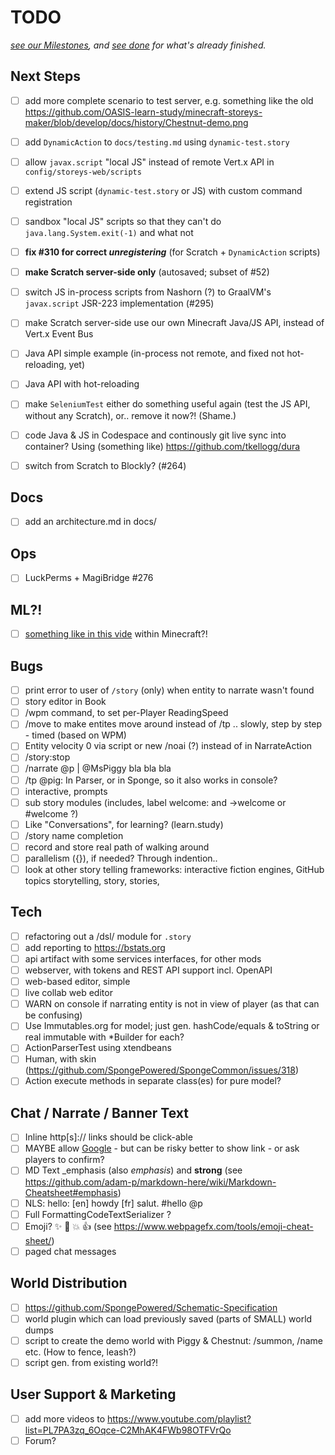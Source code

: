 # TODO

_[see our Milestones](https://github.com/OASIS-learn-study/minecraft-storeys-maker/milestones), and_
_[see done](done.md) for what's already finished._

## Next Steps

- [ ] add more complete scenario to test server, e.g. something like the old
      https://github.com/OASIS-learn-study/minecraft-storeys-maker/blob/develop/docs/history/Chestnut-demo.png

- [ ] add `DynamicAction` to `docs/testing.md` using `dynamic-test.story`
- [ ] allow `javax.script` "local JS" instead of remote Vert.x API in `config/storeys-web/scripts`
- [ ] extend JS script (`dynamic-test.story` or JS) with custom command registration
- [ ] sandbox "local JS" scripts so that they can't do `java.lang.System.exit(-1)` and what not

- [ ] **fix #310 for correct _unregistering_** (for Scratch + `DynamicAction` scripts)
- [ ] **make Scratch server-side only** (autosaved; subset of #52)

- [ ] switch JS in-process scripts from Nashorn (?) to GraalVM's `javax.script` JSR-223 implementation (#295)
- [ ] make Scratch server-side use our own Minecraft Java/JS API, instead of Vert.x Event Bus

- [ ] Java API simple example (in-process not remote, and fixed not hot-reloading, yet)
- [ ] Java API with hot-reloading
- [ ] make `SeleniumTest` either do something useful again (test the JS API, without any Scratch), or.. remove it now?! (Shame.)
- [ ] code Java & JS in Codespace and continously git live sync into container? Using (something like) https://github.com/tkellogg/dura
- [ ] switch from Scratch to Blockly? (#264)

## Docs

- [ ] add an architecture.md in docs/

## Ops

- [ ] LuckPerms + MagiBridge #276

## ML?!

- [ ] [something like in this vide](&list=PL7PA3zq_6Oqce-C2MhAK4FWb98OTFVrQo&index=6) within Minecraft?!

## Bugs

- [ ] print error to user of `/story` (only) when entity to narrate wasn't found
- [ ] story editor in Book
- [ ] /wpm command, to set per-Player ReadingSpeed
- [ ] /move to make entites move around instead of /tp .. slowly, step by step - timed (based on WPM)
- [ ] Entity velocity 0 via script or new /noai (?) instead of in NarrateAction
- [ ] /story:stop
- [ ] /narrate @p | @MsPiggy bla bla bla
- [ ] /tp @pig: In Parser, or in Sponge, so it also works in console?
- [ ] interactive, prompts
- [ ] sub story modules (includes, label welcome: and ->welcome or #welcome ?)
- [ ] Like "Conversations", for learning? (learn.study)
- [ ] /story name completion
- [ ] record and store real path of walking around
- [ ] parallelism ({}), if needed?  Through indention..
- [ ] look at other story telling frameworks: interactive fiction engines, GitHub topics storytelling, story, stories,

## Tech

- [ ] refactoring out a /dsl/ module for `.story`
- [ ] add reporting to https://bstats.org
- [ ] api artifact with some services interfaces, for other mods
- [ ] webserver, with tokens and REST API support incl. OpenAPI
- [ ] web-based editor, simple
- [ ] live collab web editor
- [ ] WARN on console if narrating entity is not in view of player (as that can be confusing)
- [ ] Use Immutables.org for model; just gen. hashCode/equals & toString or real immutable with *Builder for each?
- [ ] ActionParserTest using xtendbeans
- [ ] Human, with skin (https://github.com/SpongePowered/SpongeCommon/issues/318)
- [ ] Action execute methods in separate class(es) for pure model?

## Chat / Narrate / Banner Text

- [ ] Inline http[s]:// links should be click-able
- [ ] MAYBE allow [Google](https://www.google.com) - but can be risky  better to show link - or ask players to confirm?
- [ ] MD Text _emphasis (also *emphasis*) and **strong** (see https://github.com/adam-p/markdown-here/wiki/Markdown-Cheatsheet#emphasis)
- [ ] NLS: hello: [en] howdy [fr] salut.  #hello @p
- [ ] Full FormattingCodeTextSerializer ?
- [ ] Emoji? :sparkles: :camel: :boom: :+1: (see https://www.webpagefx.com/tools/emoji-cheat-sheet/)
- [ ] paged chat messages

## World Distribution

- [ ] https://github.com/SpongePowered/Schematic-Specification
- [ ] world plugin which can load previously saved (parts of SMALL) world dumps
- [ ] script to create the demo world with Piggy & Chestnut: /summon, /name etc. (How to fence, leash?)
- [ ] script gen. from existing world?!

## User Support & Marketing

- [ ] add more videos to https://www.youtube.com/playlist?list=PL7PA3zq_6Oqce-C2MhAK4FWb98OTFVrQo
- [ ] Forum?
